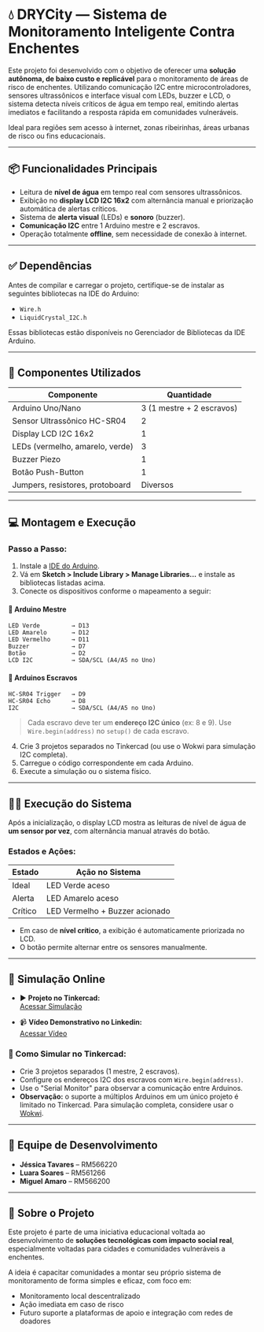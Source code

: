 
# 💧 DRYCity — Sistema de Monitoramento Inteligente Contra Enchentes

Este projeto foi desenvolvido com o objetivo de oferecer uma **solução autônoma, de baixo custo e replicável** para o monitoramento de áreas de risco de enchentes. Utilizando comunicação I2C entre microcontroladores, sensores ultrassônicos e interface visual com LEDs, buzzer e LCD, o sistema detecta níveis críticos de água em tempo real, emitindo alertas imediatos e facilitando a resposta rápida em comunidades vulneráveis.

Ideal para regiões sem acesso à internet, zonas ribeirinhas, áreas urbanas de risco ou fins educacionais.

---

## 📦 Funcionalidades Principais

- Leitura de **nível de água** em tempo real com sensores ultrassônicos.
- Exibição no **display LCD I2C 16x2** com alternância manual e priorização automática de alertas críticos.
- Sistema de **alerta visual** (LEDs) e **sonoro** (buzzer).
- **Comunicação I2C** entre 1 Arduino mestre e 2 escravos.
- Operação totalmente **offline**, sem necessidade de conexão à internet.

---

## ✅ Dependências

Antes de compilar e carregar o projeto, certifique-se de instalar as seguintes bibliotecas na IDE do Arduino:

- `Wire.h`
- `LiquidCrystal_I2C.h`

Essas bibliotecas estão disponíveis no Gerenciador de Bibliotecas da IDE Arduino.

---

## 🧰 Componentes Utilizados

| Componente                    | Quantidade             |
|------------------------------|------------------------|
| Arduino Uno/Nano             | 3 (1 mestre + 2 escravos) |
| Sensor Ultrassônico HC-SR04  | 2                      |
| Display LCD I2C 16x2         | 1                      |
| LEDs (vermelho, amarelo, verde) | 3                   |
| Buzzer Piezo                 | 1                      |
| Botão Push-Button            | 1                      |
| Jumpers, resistores, protoboard | Diversos            |

---

## 💻 Montagem e Execução

### Passo a Passo:

1. Instale a [IDE do Arduino](https://www.arduino.cc/en/software).
2. Vá em **Sketch > Include Library > Manage Libraries...** e instale as bibliotecas listadas acima.
3. Conecte os dispositivos conforme o mapeamento a seguir:

#### 📘 Arduino Mestre

```
LED Verde         → D13  
LED Amarelo       → D12  
LED Vermelho      → D11  
Buzzer            → D7  
Botão             → D2  
LCD I2C           → SDA/SCL (A4/A5 no Uno)
```

#### 📗 Arduinos Escravos

```
HC-SR04 Trigger   → D9  
HC-SR04 Echo      → D8  
I2C               → SDA/SCL (A4/A5 no Uno)
```

> Cada escravo deve ter um **endereço I2C único** (ex: 8 e 9). Use `Wire.begin(address)` no `setup()` de cada escravo.

4. Crie 3 projetos separados no Tinkercad (ou use o Wokwi para simulação I2C completa).
5. Carregue o código correspondente em cada Arduino.
6. Execute a simulação ou o sistema físico.

---

## 🧑‍💻 Execução do Sistema

Após a inicialização, o display LCD mostra as leituras de nível de água de **um sensor por vez**, com alternância manual através do botão.

### Estados e Ações:

| Estado  | Ação no Sistema                      |
|---------|--------------------------------------|
| Ideal   | LED Verde aceso                      |
| Alerta  | LED Amarelo aceso                    |
| Crítico | LED Vermelho + Buzzer acionado       |

- Em caso de **nível crítico**, a exibição é automaticamente priorizada no LCD.
- O botão permite alternar entre os sensores manualmente.

---

## 🔗 Simulação Online

- ▶️ **Projeto no Tinkercad:**  
  [Acessar Simulação](https://www.tinkercad.com/things/axvVWG0wVHf/editel?returnTo=%2Fdashboard&sharecode=XTL2aAalOVtCPEbipjSoDDmAf6q0bY2dyR9jWh73FVo)

- 📹 **Vídeo Demonstrativo no Linkedin:**  
    [Acessar Vídeo](https://www.linkedin.com/posts/j%C3%A9ssica-vit%C3%B3ria-tavares_ol%C3%A1-rede-gostaria-de-compartilhar-activity-7336856734080073728-cGQ1?utm_source=share&utm_medium=member_ios&rcm=ACoAADq0jLcBBqxsr0aNodGa53U3fTw24xXytZQ)

### 🧪 Como Simular no Tinkercad:

- Crie 3 projetos separados (1 mestre, 2 escravos).
- Configure os endereços I2C dos escravos com `Wire.begin(address)`.
- Use o "Serial Monitor" para observar a comunicação entre Arduinos.
- **Observação:** o suporte a múltiplos Arduinos em um único projeto é limitado no Tinkercad. Para simulação completa, considere usar o [Wokwi](https://wokwi.com/).

---

## 👥 Equipe de Desenvolvimento

- **Jéssica Tavares** – RM566220  
- **Luara Soares** – RM561266  
- **Miguel Amaro** – RM566200  

---

## 📂 Sobre o Projeto

Este projeto é parte de uma iniciativa educacional voltada ao desenvolvimento de **soluções tecnológicas com impacto social real**, especialmente voltadas para cidades e comunidades vulneráveis a enchentes.

A ideia é capacitar comunidades a montar seu próprio sistema de monitoramento de forma simples e eficaz, com foco em:

- Monitoramento local descentralizado  
- Ação imediata em caso de risco  
- Futuro suporte a plataformas de apoio e integração com redes de doadores
